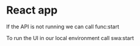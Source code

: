 # React app

If the API is not running we can call func:start

To run the UI in our local environment call swa:start
